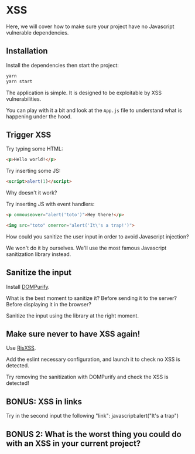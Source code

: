 # XSS

Here, we will cover how to make sure your project have no Javascript vulnerable dependencies.

## Installation

Install the dependencies then start the project:

```bash
yarn
yarn start
```

The application is simple.
It is designed to be exploitable by XSS vulnerabilities.

You can play with it a bit and look at the `App.js` file to understand what is happening under the hood.

## Trigger XSS

Try typing some HTML:
```html
<p>Hello world!</p>
```
Try inserting some JS:
```html
<script>alert(1)</script>
```
Why doesn't it work?

Try inserting JS with event handlers:
```html
<p onmouseover="alert('toto')">Hey there!</p>
```
```html
<img src="toto" onerror="alert('It\'s a trap!')">
```
How could you sanitize the user input in order to avoid Javascript injection?

We won't do it by ourselves. We'll use the most famous Javascript sanitization library instead.

## Sanitize the input

Install [DOMPurify](https://github.com/cure53/DOMPurify).

What is the best moment to sanitize it?
Before sending it to the server?
Before displaying it in the browser?

Sanitize the input using the library at the right moment.

## Make sure never to have XSS again!

Use [RisXSS](https://github.com/theodo/RisXSS).

Add the eslint necessary configuration, and launch it to check no XSS is detected.

Try removing the sanitization with DOMPurify and check the XSS is detected!

## BONUS: XSS in links

Try in the second input the following "link": javascript:alert("It's a trap")

## BONUS 2: What is the worst thing you could do with an XSS in your current project?
